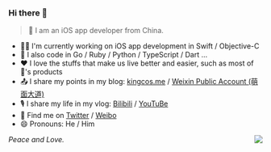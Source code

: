 ### Hi there 👋

<!--
**kingcos/kingcos** is a ✨ _special_ ✨ repository because its `README.md` (this file) appears on your GitHub profile.

Here are some ideas to get you started:

- 🔭 I’m currently working on ...
- 🌱 I’m currently learning ...
- 👯 I’m looking to collaborate on ...
- 🤔 I’m looking for help with ...
- 💬 Ask me about ...
- 📫 How to reach me: ...
- 😄 Pronouns: ...
- ⚡ Fun fact: ...
-->

> 🤠 I am an iOS app developer from China.

- 👨‍💻 I'm currently working on iOS app development in Swift / Objective-C
- 💪 I also code in Go / Ruby / Python / TypeScript / Dart ...
- ❤️ I love the stuffs that make us live better and easier, such as most of 's products
- 📤 I share my points in my blog: [kingcos.me](https://kingcos.me) / [Weixin Public Account (萌面大道)](https://kingcos.me/img/about/2.png)
- 🎙️ I share my life in my vlog: [Bilibili](https://space.bilibili.com/8999097) / [YouTuBe](https://www.youtube.com/channel/UC9IEzkI1cnbuTEAO-g-N2KA/about)
- 💬 Find me on [Twitter](https://twitter.com/kingcos_v) / [Weibo](https://weibo.com/u/1798410923)
- 😄 Pronouns: He / Him

<img align="right" src="https://github-readme-stats.vercel.app/api?username=kingcos&show_icons=true&count_private=true&theme=vue&hide_title=true&include_all_commits=true" />

*Peace and Love.*
